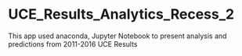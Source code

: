 # UCE_Results_Analytics_Recess_2
This app used anaconda, Jupyter Notebook to present analysis and predictions from 2011-2016 UCE Results

